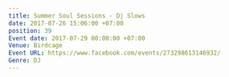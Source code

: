 ```yaml
---
title: Summer Soul Sessions - Dj Slows
date: 2017-07-26 15:06:00 +07:00
position: 39
Event date: 2017-07-29 00:00:00 +07:00
Venue: Birdcage
Event URL: https://www.facebook.com/events/273298613146932/
Genre: DJ
---
```


